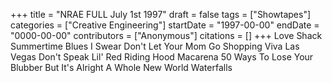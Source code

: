 +++
title = "NRAE FULL July 1st 1997"
draft = false
tags = ["Showtapes"]
categories = ["Creative Engineering"]
startDate = "1997-00-00"
endDate = "0000-00-00"
contributors = ["Anonymous"]
citations = []
+++
Love Shack
Summertime Blues
I Swear
Don't Let Your Mom Go Shopping
Viva Las Vegas
Don't Speak
Lil' Red Riding Hood
Macarena
50 Ways To Lose Your Blubber
But It's Alright
A Whole New World
Waterfalls
